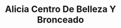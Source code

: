 ---
title: "Alicia Centro De Belleza Y Bronceado"
url: /torrent/alicia-centro-de-belleza-y-bronceado/
shop: cosméticos
---